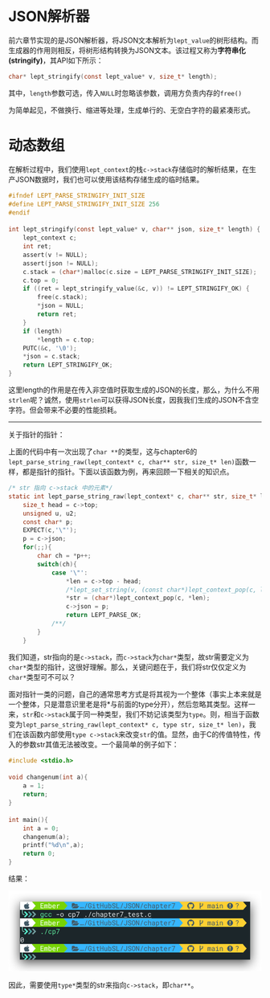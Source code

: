 # JSON解析器

前六章节实现的是JSON解析器，将JSON文本解析为`lept_value`的树形结构。而生成器的作用则相反，将树形结构转换为JSON文本。该过程又称为**字符串化(stringify)**，其API如下所示：

```c
char* lept_stringify(const lept_value* v, size_t* length);
```

其中，`length`参数可选，传入`NULL`时忽略该参数，调用方负责内存的`free()`

为简单起见，不做换行、缩进等处理，生成单行的、无空白字符的最紧凑形式。

# 动态数组

在解析过程中，我们使用`lept_context`的栈`c->stack`存储临时的解析结果，在生产JSON数据时，我们也可以使用该结构存储生成的临时结果。

```C
#ifndef LEPT_PARSE_STRINGIFY_INIT_SIZE
#define LEPT_PARSE_STRINGIFY_INIT_SIZE 256
#endif

int lept_stringify(const lept_value* v, char** json, size_t* length) {
    lept_context c;
    int ret;
    assert(v != NULL);
    assert(json != NULL);
    c.stack = (char*)malloc(c.size = LEPT_PARSE_STRINGIFY_INIT_SIZE);
    c.top = 0;
    if ((ret = lept_stringify_value(&c, v)) != LEPT_STRINGIFY_OK) {
        free(c.stack);
        *json = NULL;
        return ret;
    }
    if (length)
        *length = c.top;
    PUTC(&c, '\0');
    *json = c.stack;
    return LEPT_STRINGIFY_OK;
}
```

这里length的作用是在传入非空值时获取生成的JSON的长度，那么，为什么不用`strlen`呢？诚然，使用`strlen`可以获得JSON长度，因我我们生成的JSON不含空字符。但会带来不必要的性能损耗。

---

关于指针的指针：

上面的代码中有一次出现了`char **`的类型，这与chapter6的`lept_parse_string_raw(lept_context* c, char** str, size_t* len)`函数一样，都是指针的指针。下面以该函数为例，再来回顾一下相关的知识点。

```C
/* str 指向 c->stack 中的元素*/
static int lept_parse_string_raw(lept_context* c, char** str, size_t* len) {
    size_t head = c->top;
    unsigned u, u2;
	const char* p;
	EXPECT(c,'\"');
	p = c->json;
	for(;;){
		char ch = *p++;
		switch(ch){
			case '\"':
			    *len = c->top - head;
			    /*lept_set_string(v, (const char*)lept_context_pop(c, len),len);*/
			    *str = (char*)lept_context_pop(c, *len);
			    c->json = p;
			    return LEPT_PARSE_OK;
			/**/
		}
	}
```

我们知道，str指向的是`c->stack`，而`c->stack`为`char*`类型，故str需要定义为`char*`类型的指针，这很好理解。那么，关键问题在于，我们将str仅仅定义为`char*`类型可不可以？

面对指针一类的问题，自己的通常思考方式是将其视为一个整体（事实上本来就是一个整体，只是潜意识里老是将*与前面的type分开），然后忽略其类型。这样一来，`str`和`c->stack`属于同一种类型，我们不妨记该类型为`type`。则，相当于函数变为`lept_parse_string_raw(lept_context* c, type str, size_t* len)`，我们在该函数内部使用`type c->stack`来改变`str`的值。显然，由于C的传值特性，传入的参数str其值无法被改变。一个最简单的例子如下：

```C
#include <stdio.h>

void changenum(int a){
	a = 1;
	return;
}

int main(){
	int a = 0;
	changenum(a);
	printf("%d\n",a);
	return 0;
}
```

结果：

![chapter7_test_result](chapter7_test_result.png)

因此，需要使用`type*`类型的str来指向`c->stack`，即`char**`。